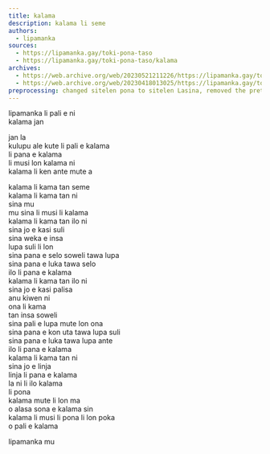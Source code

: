 ```yaml
---
title: kalama
description: kalama li seme
authors:
  - lipamanka
sources:
  - https://lipamanka.gay/toki-pona-taso
  - https://lipamanka.gay/toki-pona-taso/kalama
archives:
  - https://web.archive.org/web/20230521211226/https://lipamanka.gay/toki-pona-taso
  - https://web.archive.org/web/20230418013025/https://lipamanka.gay/toki-pona-taso/kalama
preprocessing: changed sitelen pona to sitelen Lasina, removed the pretty whitespace
---
```


lipamanka li pali e ni  
kalama jan

jan la  
kulupu ale kute li pali e kalama  
li pana e kalama  
li musi lon kalama ni  
kalama li ken ante mute a

kalama li kama tan seme  
kalama li kama tan ni  
sina mu  
mu sina li musi li kalama  
kalama li kama tan ilo ni  
sina jo e kasi suli  
sina weka e insa  
lupa suli li lon  
sina pana e selo soweli tawa lupa  
sina pana e luka tawa selo  
ilo li pana e kalama  
kalama li kama tan ilo ni  
sina jo e kasi palisa  
anu kiwen ni  
ona li kama  
tan insa soweli  
sina pali e lupa mute lon ona  
sina pana e kon uta tawa lupa suli  
sina pana e luka tawa lupa ante  
ilo li pana e kalama  
kalama li kama tan ni  
sina jo e linja  
linja li pana e kalama  
la ni li ilo kalama  
li pona  
kalama mute li lon ma  
o alasa sona e kalama sin  
kalama li musi li pona li lon poka  
o pali e kalama

lipamanka mu
